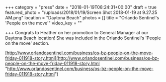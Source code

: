 +++
category = "press"
date = "2018-01-19T08:24:31+00:00"
draft = true
featured_photo = "/uploads/2018/01/19/Screen Shot 2018-01-19 at 9.27.25 AM.png"
location = "Daytona Beach"
photos = []
title = "Orlando Sentinel's 'People on the move'"
video_key = ""

+++
Congrats to Heather on her promotion to General Manager at our Daytona Beach location!  She was included in the Orlando Sentinel's 'People on the move' section. 

[http://www.orlandosentinel.com/business/os-bz-people-on-the-move-friday-011918-story.html](http://www.orlandosentinel.com/business/os-bz-people-on-the-move-friday-011918-story.html "http://www.orlandosentinel.com/business/os-bz-people-on-the-move-friday-011918-story.html")